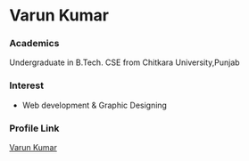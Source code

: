 # Varun  Kumar

### Academics

Undergraduate in B.Tech. CSE from Chitkara University,Punjab

### Interest

- Web development & Graphic Designing


### Profile Link

[Varun Kumar](https://github.com/varun1945)

